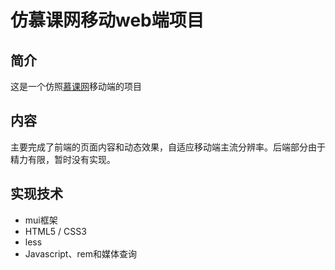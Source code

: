 # 仿慕课网移动web端项目

## 简介
这是一个仿照[慕课网](m.imooc.com)移动端的项目

## 内容
主要完成了前端的页面内容和动态效果，自适应移动端主流分辨率。后端部分由于精力有限，暂时没有实现。

## 实现技术
- mui框架
- HTML5 / CSS3
- less
- Javascript、rem和媒体查询
